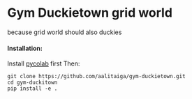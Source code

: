 # Gym Duckietown grid world

because grid world should also duckies


#### Installation:

Install [pycolab](https://github.com/deepmind/pycolab) first
Then:

    git clone https://github.com/aalitaiga/gym-duckietown.git
    cd gym-duckitown
    pip install -e .